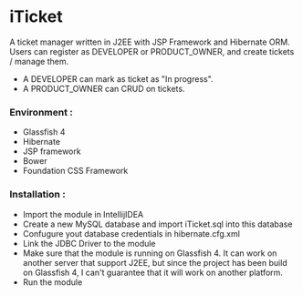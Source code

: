 iTicket
=======

A ticket manager written in J2EE with JSP Framework and Hibernate ORM.
Users can register as DEVELOPER or PRODUCT_OWNER, and create tickets / manage them.

+ A DEVELOPER can mark as ticket as "In progress".
+ A PRODUCT_OWNER can CRUD on tickets.

### Environment :

+ Glassfish 4
+ Hibernate
+ JSP framework
+ Bower
+ Foundation CSS Framework

### Installation :

+ Import the module in IntellijIDEA
+ Create a new MySQL database and import iTicket.sql into this database
+ Confugure yout database credentials in hibernate.cfg.xml
+ Link the JDBC Driver to the module
+ Make sure that the module is running on Glassfish 4. It can work on another server that support J2EE, but since the project has been build on Glassfish 4, I can't guarantee that it will work on another platform.
+ Run the module
